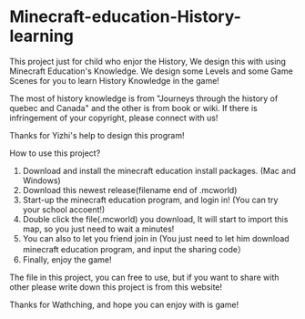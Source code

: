 # Minecraft-education-History-learning

This project just for child who enjor the History, We design this with using Minecraft Education's Knowledge. We design some Levels and some Game Scenes for you to learn History Knowledge in the game! 

The most of history knowledge is from "Journeys through the history of quebec and Canada" and the other is from book or wiki. If there is infringement of your copyright, please connect with us!

Thanks for Yizhi's help to design this program!

How to use this project?
1. Download and install the minecraft education install packages. (Mac and Windows)
2. Download this newest release(filename end of .mcworld)
3. Start-up the minecraft education program, and login in! (You can try your school accoent!)
3. Double click the file(.mcworld) you download, It will start to import this map, so you just need to wait a minutes! 
4. You can also to let you friend join in (You just need to let him download minecraft education program, and input the sharing code）
5. Finally, enjoy the game!

The file in this project, you can free to use, but if you want to share with other please write down this project is from this website!

Thanks for Wathching, and hope you can enjoy with is game!
